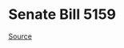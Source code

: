 # Senate Bill 5159

[Source](http://lawfilesext.leg.wa.gov/biennium/2023-24/Pdf/Bills/Senate%20Bills/5159.pdf)